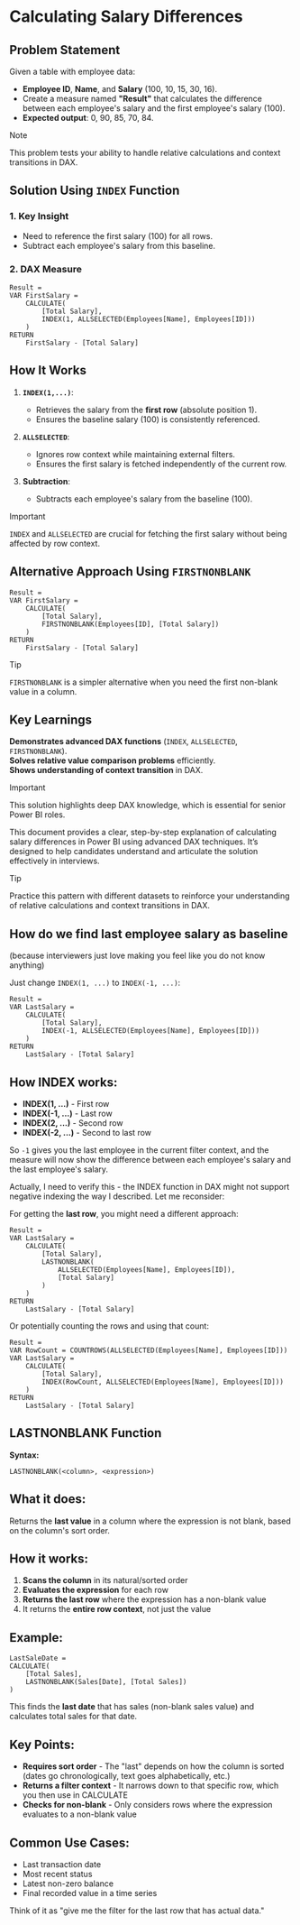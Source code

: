 # Calculating Salary Differences  

## **Problem Statement**  

Given a table with employee data:  
- **Employee ID**, **Name**, and **Salary** (100, 10, 15, 30, 16).  
- Create a measure named **"Result"** that calculates the difference between each employee's salary and the first employee's salary (100).  
- **Expected output**: 0, 90, 85, 70, 84.  

> [!NOTE]  
> This problem tests your ability to handle relative calculations and context transitions in DAX.  

## **Solution Using `INDEX` Function**  

### **1. Key Insight**  
- Need to reference the first salary (100) for all rows.  
- Subtract each employee's salary from this baseline.  

### **2. DAX Measure**  
```dax  
Result =  
VAR FirstSalary =  
    CALCULATE(  
        [Total Salary],  
        INDEX(1, ALLSELECTED(Employees[Name], Employees[ID]))  
    )  
RETURN  
    FirstSalary - [Total Salary]  
```  

## **How It Works**  

1. **`INDEX(1,...)`**:  
   - Retrieves the salary from the **first row** (absolute position 1).  
   - Ensures the baseline salary (100) is consistently referenced.  

2. **`ALLSELECTED`**:  
   - Ignores row context while maintaining external filters.  
   - Ensures the first salary is fetched independently of the current row.  

3. **Subtraction**:  
   - Subtracts each employee's salary from the baseline (100).  

> [!IMPORTANT]  
> `INDEX` and `ALLSELECTED` are crucial for fetching the first salary without being affected by row context.  

## **Alternative Approach Using `FIRSTNONBLANK`**  

```dax  
Result =  
VAR FirstSalary =  
    CALCULATE(  
        [Total Salary],  
        FIRSTNONBLANK(Employees[ID], [Total Salary])  
    )  
RETURN  
    FirstSalary - [Total Salary]  
```  

> [!TIP]  
> `FIRSTNONBLANK` is a simpler alternative when you need the first non-blank value in a column.  

## **Key Learnings**  

**Demonstrates advanced DAX functions** (`INDEX`, `ALLSELECTED`, `FIRSTNONBLANK`).  
**Solves relative value comparison problems** efficiently.  
**Shows understanding of context transition** in DAX.  

> [!IMPORTANT]  
> This solution highlights deep DAX knowledge, which is essential for senior Power BI roles.  

This document provides a clear, step-by-step explanation of calculating salary differences in Power BI using advanced DAX techniques. It’s designed to help candidates understand and articulate the solution effectively in interviews.  

> [!TIP]  
> Practice this pattern with different datasets to reinforce your understanding of relative calculations and context transitions in DAX.

## How do we find last employee salary as baseline 
(because interviewers just love making you feel like you do not know anything)

Just change `INDEX(1, ...)` to `INDEX(-1, ...)`:

```dax
Result =  
VAR LastSalary =  
    CALCULATE(  
        [Total Salary],  
        INDEX(-1, ALLSELECTED(Employees[Name], Employees[ID]))  
    )  
RETURN  
    LastSalary - [Total Salary]
```

## How INDEX works:
- **INDEX(1, ...)** - First row
- **INDEX(-1, ...)** - Last row
- **INDEX(2, ...)** - Second row
- **INDEX(-2, ...)** - Second to last row

So `-1` gives you the last employee in the current filter context, and the measure will now show the difference between each employee's salary and the last employee's salary.

Actually, I need to verify this - the INDEX function in DAX might not support negative indexing the way I described. Let me reconsider:

For getting the **last row**, you might need a different approach:

```dax
Result =  
VAR LastSalary =  
    CALCULATE(  
        [Total Salary],  
        LASTNONBLANK(
            ALLSELECTED(Employees[Name], Employees[ID]),
            [Total Salary]
        )
    )  
RETURN  
    LastSalary - [Total Salary]
```

Or potentially counting the rows and using that count:

```dax
Result =  
VAR RowCount = COUNTROWS(ALLSELECTED(Employees[Name], Employees[ID]))
VAR LastSalary =  
    CALCULATE(  
        [Total Salary],  
        INDEX(RowCount, ALLSELECTED(Employees[Name], Employees[ID]))  
    )  
RETURN  
    LastSalary - [Total Salary]
```

## LASTNONBLANK Function

**Syntax:**
```dax
LASTNONBLANK(<column>, <expression>)
```

## What it does:
Returns the **last value** in a column where the expression is not blank, based on the column's sort order.

## How it works:

1. **Scans the column** in its natural/sorted order
2. **Evaluates the expression** for each row
3. **Returns the last row** where the expression has a non-blank value
4. It returns the **entire row context**, not just the value

## Example:

```dax
LastSaleDate = 
CALCULATE(
    [Total Sales],
    LASTNONBLANK(Sales[Date], [Total Sales])
)
```

This finds the **last date** that has sales (non-blank sales value) and calculates total sales for that date.

## Key Points:

- **Requires sort order** - The "last" depends on how the column is sorted (dates go chronologically, text goes alphabetically, etc.)
- **Returns a filter context** - It narrows down to that specific row, which you then use in CALCULATE
- **Checks for non-blank** - Only considers rows where the expression evaluates to a non-blank value

## Common Use Cases:
- Last transaction date
- Most recent status
- Latest non-zero balance
- Final recorded value in a time series

Think of it as "give me the filter for the last row that has actual data."
